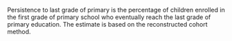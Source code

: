 Persistence to last grade of primary is the percentage of children enrolled in the first grade of primary school who eventually reach the last grade of primary education. The estimate is based on the reconstructed cohort method.